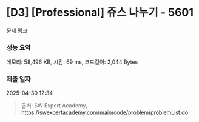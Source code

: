 # [D3] [Professional] 쥬스 나누기 - 5601 

[문제 링크](https://swexpertacademy.com/main/code/problem/problemDetail.do?contestProbId=AWXGAylqcdYDFAUo) 

### 성능 요약

메모리: 58,496 KB, 시간: 69 ms, 코드길이: 2,044 Bytes

### 제출 일자

2025-04-30 12:34



> 출처: SW Expert Academy, https://swexpertacademy.com/main/code/problem/problemList.do